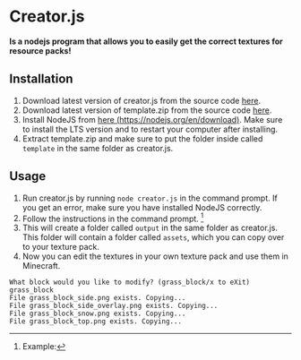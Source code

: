 # Creator.js
**Is a nodejs program that allows you to easily get the correct textures for resource packs!**

## Installation
1. Download latest version of creator.js from the source code [here](creator.js).
2. Download latest version of template.zip from the source code [here](template.zip).
3. Install NodeJS from [here (https://nodejs.org/en/download)](https://nodejs.org/en/download/). Make sure to install the LTS version and to restart your computer after installing.
4. Extract template.zip and make sure to put the folder inside called `template` in the same folder as creator.js.

## Usage
1. Run creator.js by running ```node creator.js``` in the command prompt. If you get an error, make sure you have installed NodeJS correctly.
2. Follow the instructions in the command prompt. [^1]
3. This will create a folder called `output` in the same folder as creator.js. This folder will contain a folder called `assets`, which you can copy over to your texture pack.
4. Now you can edit the textures in your own texture pack and use them in Minecraft.

[^1]: Example:

```What texture would you like to modify? (x to eXit) Choices: [B]lock, [I]tem, [E]ntity, [A]rmor. Just write the capital letter of the option you want. b
What block would you like to modify? (grass_block/x to eXit) grass_block
File grass_block_side.png exists. Copying...
File grass_block_side_overlay.png exists. Copying...
File grass_block_snow.png exists. Copying...
File grass_block_top.png exists. Copying...
```
